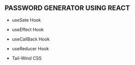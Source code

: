 ## PASSWORD GENERATOR USING REACT 

- useSate Hook

- useEffect Hook

- useCallBack Hook

- useReducer Hook

- Tail-Wind CSS

